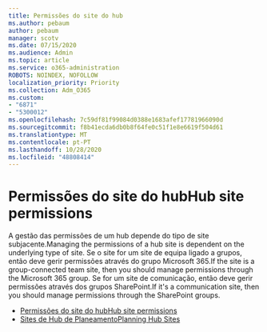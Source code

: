 ```yaml
---
title: Permissões do site do hub
ms.author: pebaum
author: pebaum
manager: scotv
ms.date: 07/15/2020
ms.audience: Admin
ms.topic: article
ms.service: o365-administration
ROBOTS: NOINDEX, NOFOLLOW
localization_priority: Priority
ms.collection: Adm_O365
ms.custom:
- "6871"
- "5300012"
ms.openlocfilehash: 7c59df81f99084d0388e1683afef17781966090d
ms.sourcegitcommit: f8b41ecda6db0b8f64fe0c51f1e8e6619f504d61
ms.translationtype: MT
ms.contentlocale: pt-PT
ms.lasthandoff: 10/28/2020
ms.locfileid: "48808414"
---
```

# <a name="hub-site-permissions"></a><span data-ttu-id="115c5-102">Permissões do site do hub</span><span class="sxs-lookup"><span data-stu-id="115c5-102">Hub site permissions</span></span>

<span data-ttu-id="115c5-103">A gestão das permissões de um hub depende do tipo de site subjacente.</span><span class="sxs-lookup"><span data-stu-id="115c5-103">Managing the permissions of a hub site is dependent on the underlying type of site.</span></span> <span data-ttu-id="115c5-104">Se o site for um site de equipa ligado a grupos, então deve gerir permissões através do grupo Microsoft 365.</span><span class="sxs-lookup"><span data-stu-id="115c5-104">If the site is a group-connected team site, then you should manage permissions through the Microsoft 365 group.</span></span> <span data-ttu-id="115c5-105">Se for um site de comunicação, então deve gerir permissões através dos grupos SharePoint.</span><span class="sxs-lookup"><span data-stu-id="115c5-105">If it's a communication site, then you should manage permissions through the SharePoint groups.</span></span>

- [<span data-ttu-id="115c5-106">Permissões do site do hub</span><span class="sxs-lookup"><span data-stu-id="115c5-106">Hub site permissions</span></span>](https://docs.microsoft.com/sharepoint/modern-experience-sharing-permissions#hub-site-permissions)  
- [<span data-ttu-id="115c5-107">Sites de Hub de Planeamento</span><span class="sxs-lookup"><span data-stu-id="115c5-107">Planning Hub Sites</span></span>](https://docs.microsoft.com/sharepoint/planning-hub-sites)
